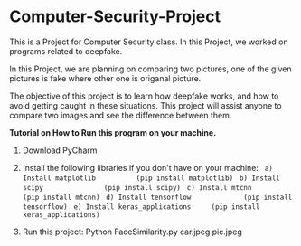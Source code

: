 # Computer-Security-Project 

This is a Project for Computer Security class. In this Project, we worked on programs related to deepfake.

In this Project, we are planning on comparing two pictures, one of the given pictures is fake where other one is origanal picture. 

The objective of this project is to learn how deepfake works, and how to avoid getting caught in these situations. This project will assist anyone to compare two images and see the difference between them.

**Tutorial on How to Run this program on your machine.**

1. Download PyCharm

2. Install the following libraries if you don't have on your machine:
     ` a) Install matplotlib          (pip install matplotlib)`
     ` b) Install scipy               (pip install scipy)`
     ` c) Install mtcnn               (pip install mtcnn)`
     ` d) Install tensorflow	         (pip install tensorflow)`
     ` e) Install keras_applications	 (pip install keras_applications)`

3. Run this project: Python FaceSimilarity.py car.jpeg pic.jpeg 
   
      

